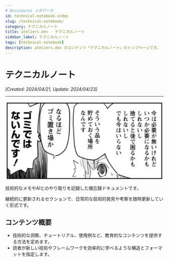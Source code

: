 ```yaml
---
# Docusaurus メタデータ 
id: technical-notebook-index
slug: /technical-notebook/
category: テクニカルノート
title: ateliers.dev - テクニカルノート
sidebar_label: テクニカルノート
tags: [technical-notebook]
description: ateliers.dev のコンテンツ「テクニカルノート」のトップページです。
---
```


# テクニカルノート
*[Created: 2024/04/21, Update: 2024/04/23]*

---

![img](img/technical-memos.png)

技術的なメモやAIとのやり取りを記録した備忘録ドキュメントです。

継続的に更新されるセクションで、日常的な技術的発見や考察を随時更新していく形式です。

## コンテンツ概要

* 技術的な洞察、チュートリアル、使用例など、教育的なコンテンツを提供する方法を定めます。
* 読者が新しい技術やフレームワークを効率的に学べるような構造とフォーマットを指定します。